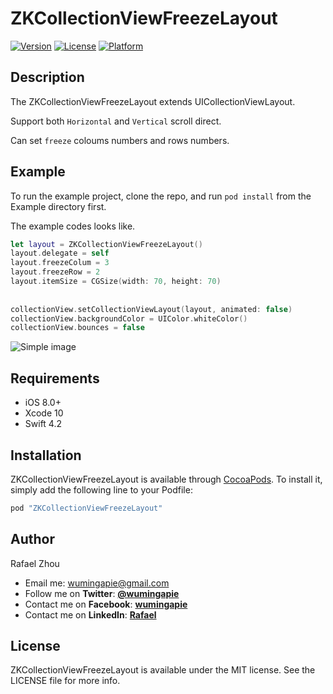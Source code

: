 # ZKCollectionViewFreezeLayout

[![Version](https://img.shields.io/cocoapods/v/ZKCollectionViewFreezeLayout.svg?style=flat)](http://cocoapods.org/pods/ZKCollectionViewFreezeLayout)
[![License](https://img.shields.io/cocoapods/l/ZKCollectionViewFreezeLayout.svg?style=flat)](http://cocoapods.org/pods/ZKCollectionViewFreezeLayout)
[![Platform](https://img.shields.io/cocoapods/p/ZKCollectionViewFreezeLayout.svg?style=flat)](http://cocoapods.org/pods/ZKCollectionViewFreezeLayout)

## Description

The ZKCollectionViewFreezeLayout extends UICollectionViewLayout. 

Support both `Horizontal` and `Vertical` scroll direct.

Can set `freeze` coloums numbers and rows numbers.



## Example

To run the example project, clone the repo, and run `pod install` from the Example directory first.

The example codes looks like.

```swift
let layout = ZKCollectionViewFreezeLayout()
layout.delegate = self
layout.freezeColum = 3
layout.freezeRow = 2
layout.itemSize = CGSize(width: 70, height: 70)
        
        
collectionView.setCollectionViewLayout(layout, animated: false)
collectionView.backgroundColor = UIColor.whiteColor()
collectionView.bounces = false
```

![Simple image](https://raw.githubusercontent.com/KevinZhouRafael/ZKCollectionViewFreezeLayout/master/collectionFreezeLayout.gif)

## Requirements
- iOS 8.0+
- Xcode 10
- Swift 4.2

## Installation

ZKCollectionViewFreezeLayout is available through [CocoaPods](http://cocoapods.org). To install
it, simply add the following line to your Podfile:

```ruby
pod "ZKCollectionViewFreezeLayout"
```

## Author

Rafael Zhou

- Email me: <wumingapie@gmail.com>
- Follow me on **Twitter**: [**@wumingapie**](https://twitter.com/wumingapie)
- Contact me on **Facebook**: [**wumingapie**](https://www.facebook.com/wumingapie)
- Contact me on **LinkedIn**: [**Rafael**](https://www.linkedin.com/in/rafael-zhou-7230943a/)

## License

ZKCollectionViewFreezeLayout is available under the MIT license. See the LICENSE file for more info.
